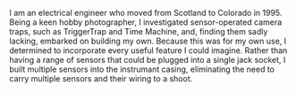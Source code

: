I am an electrical engineer who moved from Scotland to Colorado in 1995. Being a keen hobby photographer, I investigated sensor-operated camera traps, such as TriggerTrap and Time Machine, and, finding them sadly lacking, embarked on building my own. 
Because this was for my own use, I determined to incorporate every useful feature I could imagine. Rather than having a range of sensors that could be plugged into a single jack socket, I built multiple sensors into the instrumant casing, eliminating the need to carry multiple sensors and their wiring to a shoot.
